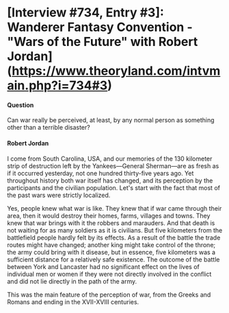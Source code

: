# [Interview #734, Entry #3]: Wanderer Fantasy Convention - "Wars of the Future" with Robert Jordan](https://www.theoryland.com/intvmain.php?i=734#3)

#### Question

Can war really be perceived, at least, by any normal person as something other than a terrible disaster?

#### Robert Jordan

I come from South Carolina, USA, and our memories of the 130 kilometer strip of destruction left by the Yankees—General Sherman—are as fresh as if it occurred yesterday, not one hundred thirty-five years ago. Yet throughout history both war itself has changed, and its perception by the participants and the civilian population. Let's start with the fact that most of the past wars were strictly localized.

Yes, people knew what war is like. They knew that if war came through their area, then it would destroy their homes, farms, villages and towns. They knew that war brings with it the robbers and marauders. And that death is not waiting for as many soldiers as it is civilians. But five kilometers from the battlefield people hardly felt by its effects. As a result of the battle the trade routes might have changed; another king might take control of the throne; the army could bring with it disease, but in essence, five kilometers was a sufficient distance for a relatively safe existence. The outcome of the battle between York and Lancaster had no significant effect on the lives of individual men or women if they were not directly involved in the conflict and did not lie directly in the path of the army.

This was the main feature of the perception of war, from the Greeks and Romans and ending in the XVII-XVIII centuries.

